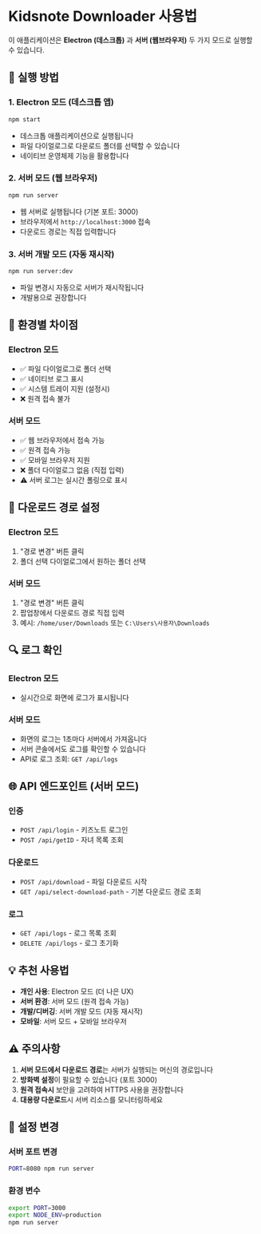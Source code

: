# Kidsnote Downloader 사용법

이 애플리케이션은 **Electron (데스크톱)** 과 **서버 (웹브라우저)** 두 가지 모드로 실행할 수 있습니다.

## 🚀 실행 방법

### 1. Electron 모드 (데스크톱 앱)
```bash
npm start
```
- 데스크톱 애플리케이션으로 실행됩니다
- 파일 다이얼로그로 다운로드 폴더를 선택할 수 있습니다
- 네이티브 운영체제 기능을 활용합니다

### 2. 서버 모드 (웹 브라우저)
```bash
npm run server
```
- 웹 서버로 실행됩니다 (기본 포트: 3000)
- 브라우저에서 `http://localhost:3000` 접속
- 다운로드 경로는 직접 입력합니다

### 3. 서버 개발 모드 (자동 재시작)
```bash
npm run server:dev
```
- 파일 변경시 자동으로 서버가 재시작됩니다
- 개발용으로 권장합니다

## 🔧 환경별 차이점

### Electron 모드
- ✅ 파일 다이얼로그로 폴더 선택
- ✅ 네이티브 로그 표시
- ✅ 시스템 트레이 지원 (설정시)
- ❌ 원격 접속 불가

### 서버 모드  
- ✅ 웹 브라우저에서 접속 가능
- ✅ 원격 접속 가능
- ✅ 모바일 브라우저 지원
- ❌ 폴더 다이얼로그 없음 (직접 입력)
- ⚠️ 서버 로그는 실시간 폴링으로 표시

## 📁 다운로드 경로 설정

### Electron 모드
1. "경로 변경" 버튼 클릭
2. 폴더 선택 다이얼로그에서 원하는 폴더 선택

### 서버 모드
1. "경로 변경" 버튼 클릭
2. 팝업창에서 다운로드 경로 직접 입력
3. 예시: `/home/user/Downloads` 또는 `C:\Users\사용자\Downloads`

## 🔍 로그 확인

### Electron 모드
- 실시간으로 화면에 로그가 표시됩니다

### 서버 모드
- 화면의 로그는 1초마다 서버에서 가져옵니다
- 서버 콘솔에서도 로그를 확인할 수 있습니다
- API로 로그 조회: `GET /api/logs`

## 🌐 API 엔드포인트 (서버 모드)

### 인증
- `POST /api/login` - 키즈노트 로그인
- `POST /api/getID` - 자녀 목록 조회

### 다운로드
- `POST /api/download` - 파일 다운로드 시작
- `GET /api/select-download-path` - 기본 다운로드 경로 조회

### 로그
- `GET /api/logs` - 로그 목록 조회
- `DELETE /api/logs` - 로그 초기화

## 💡 추천 사용법

- **개인 사용**: Electron 모드 (더 나은 UX)
- **서버 환경**: 서버 모드 (원격 접속 가능)
- **개발/디버깅**: 서버 개발 모드 (자동 재시작)
- **모바일**: 서버 모드 + 모바일 브라우저

## ⚠️ 주의사항

1. **서버 모드에서 다운로드 경로**는 서버가 실행되는 머신의 경로입니다
2. **방화벽 설정**이 필요할 수 있습니다 (포트 3000)
3. **원격 접속시** 보안을 고려하여 HTTPS 사용을 권장합니다
4. **대용량 다운로드**시 서버 리소스를 모니터링하세요

## 🔧 설정 변경

### 서버 포트 변경
```bash
PORT=8080 npm run server
```

### 환경 변수
```bash
export PORT=3000
export NODE_ENV=production
npm run server
```